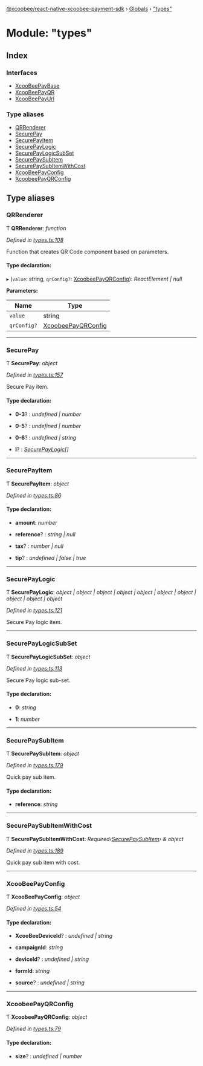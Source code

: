 [@xcoobee/react-native-xcoobee-payment-sdk](../README.md) › [Globals](../globals.md) › ["types"](_types_.md)

# Module: "types"

## Index

### Interfaces

* [XcooBeePayBase](../interfaces/_types_.xcoobeepaybase.md)
* [XcooBeePayQR](../interfaces/_types_.xcoobeepayqr.md)
* [XcooBeePayUrl](../interfaces/_types_.xcoobeepayurl.md)

### Type aliases

* [QRRenderer](_types_.md#qrrenderer)
* [SecurePay](_types_.md#securepay)
* [SecurePayItem](_types_.md#securepayitem)
* [SecurePayLogic](_types_.md#securepaylogic)
* [SecurePayLogicSubSet](_types_.md#securepaylogicsubset)
* [SecurePaySubItem](_types_.md#securepaysubitem)
* [SecurePaySubItemWithCost](_types_.md#securepaysubitemwithcost)
* [XcooBeePayConfig](_types_.md#xcoobeepayconfig)
* [XcoobeePayQRConfig](_types_.md#xcoobeepayqrconfig)

## Type aliases

###  QRRenderer

Ƭ **QRRenderer**: *function*

*Defined in [types.ts:108](https://github.com/XcooBee/payment-sdk-react-native/blob/b11bdcd/src/types.ts#L108)*

Function that creates QR Code component based on parameters.

#### Type declaration:

▸ (`value`: string, `qrConfig?`: [XcoobeePayQRConfig](_types_.md#xcoobeepayqrconfig)): *ReactElement | null*

**Parameters:**

Name | Type |
------ | ------ |
`value` | string |
`qrConfig?` | [XcoobeePayQRConfig](_types_.md#xcoobeepayqrconfig) |

___

###  SecurePay

Ƭ **SecurePay**: *object*

*Defined in [types.ts:157](https://github.com/XcooBee/payment-sdk-react-native/blob/b11bdcd/src/types.ts#L157)*

Secure Pay item.

#### Type declaration:

* **0-3**? : *undefined | number*

* **0-5**? : *undefined | number*

* **0-6**? : *undefined | string*

* **l**? : *[SecurePayLogic](_types_.md#securepaylogic)[]*

___

###  SecurePayItem

Ƭ **SecurePayItem**: *object*

*Defined in [types.ts:86](https://github.com/XcooBee/payment-sdk-react-native/blob/b11bdcd/src/types.ts#L86)*

#### Type declaration:

* **amount**: *number*

* **reference**? : *string | null*

* **tax**? : *number | null*

* **tip**? : *undefined | false | true*

___

###  SecurePayLogic

Ƭ **SecurePayLogic**: *object | object | object | object | object | object | object | object | object | object*

*Defined in [types.ts:121](https://github.com/XcooBee/payment-sdk-react-native/blob/b11bdcd/src/types.ts#L121)*

Secure Pay logic item.

___

###  SecurePayLogicSubSet

Ƭ **SecurePayLogicSubSet**: *object*

*Defined in [types.ts:113](https://github.com/XcooBee/payment-sdk-react-native/blob/b11bdcd/src/types.ts#L113)*

Secure Pay logic sub-set.

#### Type declaration:

* **0**: *string*

* **1**: *number*

___

###  SecurePaySubItem

Ƭ **SecurePaySubItem**: *object*

*Defined in [types.ts:179](https://github.com/XcooBee/payment-sdk-react-native/blob/b11bdcd/src/types.ts#L179)*

Quick pay sub item.

#### Type declaration:

* **reference**: *string*

___

###  SecurePaySubItemWithCost

Ƭ **SecurePaySubItemWithCost**: *Required‹[SecurePaySubItem](_types_.md#securepaysubitem)› & object*

*Defined in [types.ts:189](https://github.com/XcooBee/payment-sdk-react-native/blob/b11bdcd/src/types.ts#L189)*

Quick pay sub item with cost.

___

###  XcooBeePayConfig

Ƭ **XcooBeePayConfig**: *object*

*Defined in [types.ts:54](https://github.com/XcooBee/payment-sdk-react-native/blob/b11bdcd/src/types.ts#L54)*

#### Type declaration:

* **XcooBeeDeviceId**? : *undefined | string*

* **campaignId**: *string*

* **deviceId**? : *undefined | string*

* **formId**: *string*

* **source**? : *undefined | string*

___

###  XcoobeePayQRConfig

Ƭ **XcoobeePayQRConfig**: *object*

*Defined in [types.ts:79](https://github.com/XcooBee/payment-sdk-react-native/blob/b11bdcd/src/types.ts#L79)*

#### Type declaration:

* **size**? : *undefined | number*
